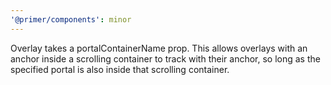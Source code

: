```yaml
---
'@primer/components': minor
---
```


Overlay takes a portalContainerName prop. This allows overlays with an anchor inside a scrolling container to track with their anchor, so long as the specified portal is also inside that scrolling container.
